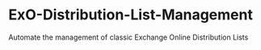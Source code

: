 # ExO-Distribution-List-Management
Automate the management of classic Exchange Online Distribution Lists 
